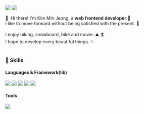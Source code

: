 <p>
  <a href="https://velog.io/@miiin0324
" target="_blank"><img src="https://img.shields.io/badge/Blog-DD0B78?style=flat-square&logo=GitHub%20Sponsors&logoColor=white"/></a>
    <a href="mailto:miiin0324@gmail.com" target="_blank"><img src="https://img.shields.io/badge/miiin0324@gmail.com-EA4335?style=flat-square&logo=Gmail&logoColor=white"/></a>
</p>

<p>
  👋&nbsp; Hi there! I'm Kim Min Jeong, a <b>web frontend developer</b>.🚀<br/>
  I like to move forward without being satisfied with the present. 💖<br/><br/>
  I enjoy hiking, snowboard, bike and movie. ⛰ 🏄<br/>
  I hope to develop every beautiful things. ✨ <br/><br/>
</p>


### 💪 Skills
#### Languages & Framework(lib)
<p>
  <img src="https://img.shields.io/badge/HTML5-E34F26?style=flat-square&logo=HTML5&logoColor=white"/>
  <img src="https://img.shields.io/badge/CSS3-1572B6?style=flat-square&logo=CSS3&logoColor=white"/>
  <img src="https://img.shields.io/badge/JavaScript-F7DF1E?style=flat-square&logo=JavaScript&logoColor=white"/>
  <img src="https://img.shields.io/badge/SCSS-CC6699?style=flat-square&logo=Sass&logoColor=white"/>
  <img src="https://img.shields.io/badge/React-61DAFB?style=flat-square&logo=React&logoColor=white"/>
</p>

#### Tools
<p>
  <img src="https://img.shields.io/badge/Slack-4A154B?style=flat-square&logo=Slack&logoColor=white"/>
</p>
